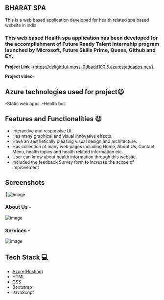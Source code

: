 ## BHARAT SPA

This is a web based application developed for health related spa based website in india

### This web based Health spa application has been developed for the accomplishment of Future Ready Talent Internship program launched by Microsoft, Future Skills Prime, Quess, Github and EY.


**Project Link** -(https://delightful-moss-0dbadd100.5.azurestaticapps.net/).

**Project video**-

## Azure technologies used for project😃
-Static web apps.
-Health bot.
## Features and Functionalities 😃

- Interactive and responsive UI.
- Has many graphical and visual innovative effects.
- Have an aesthetically pleasing visual design and architecture.
- Has collection of many web pages including Home, About Us, Contact, Menu, health topics and health related information etc.
- User can know about health information through this website.
- Included the feedback Survey form to increase the scope of improvement 

## Screenshots

 📸![image](https://github.com/saisrivardhan/FRT_PROJECT_BHARAT/assets/169836926/78dff18d-fa53-4ed6-8611-e6894ad4aeb2)




   

### About Us -



![image](https://github.com/saisrivardhan/FRT_PROJECT_BHARAT/assets/169836926/46a99cca-87ab-4cd0-90ad-3440ec49e07e)



### Services -


![image](https://github.com/saisrivardhan/FRT_PROJECT_BHARAT/assets/169836926/83a00cd7-6437-4d01-9848-cd3ef5d1b0e3)




## Tech Stack 💻

- [Azure(Hosting)](https://azure.microsoft.com/en-in/features/azure-portal/)
- HTML
- CSS
- Bootstrap
- JavaScript
